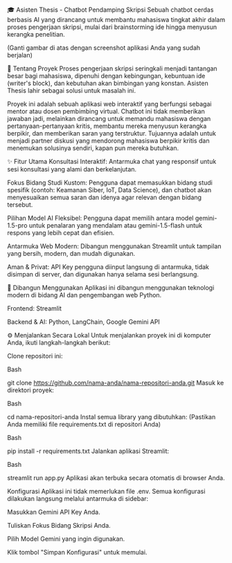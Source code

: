 🎓 Asisten Thesis - Chatbot Pendamping Skripsi
Sebuah chatbot cerdas berbasis AI yang dirancang untuk membantu mahasiswa tingkat akhir dalam proses pengerjaan skripsi, mulai dari brainstorming ide hingga menyusun kerangka penelitian.

(Ganti gambar di atas dengan screenshot aplikasi Anda yang sudah berjalan)

🧠 Tentang Proyek
Proses pengerjaan skripsi seringkali menjadi tantangan besar bagi mahasiswa, dipenuhi dengan kebingungan, kebuntuan ide (writer's block), dan kebutuhan akan bimbingan yang konstan. Asisten Thesis lahir sebagai solusi untuk masalah ini.

Proyek ini adalah sebuah aplikasi web interaktif yang berfungsi sebagai mentor atau dosen pembimbing virtual. Chatbot ini tidak memberikan jawaban jadi, melainkan dirancang untuk memandu mahasiswa dengan pertanyaan-pertanyaan kritis, membantu mereka menyusun kerangka berpikir, dan memberikan saran yang terstruktur. Tujuannya adalah untuk menjadi partner diskusi yang mendorong mahasiswa berpikir kritis dan menemukan solusinya sendiri, kapan pun mereka butuhkan.

✨ Fitur Utama
Konsultasi Interaktif: Antarmuka chat yang responsif untuk sesi konsultasi yang alami dan berkelanjutan.

Fokus Bidang Studi Kustom: Pengguna dapat memasukkan bidang studi spesifik (contoh: Keamanan Siber, IoT, Data Science), dan chatbot akan menyesuaikan semua saran dan idenya agar relevan dengan bidang tersebut.

Pilihan Model AI Fleksibel: Pengguna dapat memilih antara model gemini-1.5-pro untuk penalaran yang mendalam atau gemini-1.5-flash untuk respons yang lebih cepat dan efisien.

Antarmuka Web Modern: Dibangun menggunakan Streamlit untuk tampilan yang bersih, modern, dan mudah digunakan.

Aman & Privat: API Key pengguna diinput langsung di antarmuka, tidak disimpan di server, dan digunakan hanya selama sesi berlangsung.

🚀 Dibangun Menggunakan
Aplikasi ini dibangun menggunakan teknologi modern di bidang AI dan pengembangan web Python.

Frontend: Streamlit

Backend & AI: Python, LangChain, Google Gemini API

⚙️ Menjalankan Secara Lokal
Untuk menjalankan proyek ini di komputer Anda, ikuti langkah-langkah berikut:

Clone repositori ini:

Bash

git clone https://github.com/nama-anda/nama-repositori-anda.git
Masuk ke direktori proyek:

Bash

cd nama-repositori-anda
Instal semua library yang dibutuhkan: (Pastikan Anda memiliki file requirements.txt di repositori Anda)

Bash

pip install -r requirements.txt
Jalankan aplikasi Streamlit:

Bash

streamlit run app.py
Aplikasi akan terbuka secara otomatis di browser Anda.

Konfigurasi
Aplikasi ini tidak memerlukan file .env. Semua konfigurasi dilakukan langsung melalui antarmuka di sidebar:

Masukkan Gemini API Key Anda.

Tuliskan Fokus Bidang Skripsi Anda.

Pilih Model Gemini yang ingin digunakan.

Klik tombol "Simpan Konfigurasi" untuk memulai.
